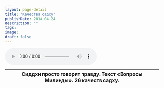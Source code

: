 ```yaml
---
layout: page-detail
title: "Качества садху"
publishDate: 2018.04.24
description: ""
tags:
image:
draft: false
---
```


<audio title="2018.04.24 - Качества садху.mp3" src="https://filer-api.advayta.org/v1.0/public/files/75662" controls=""></audio>

| Сиддхи просто говорят правду. Текст «Вопросы Милинды». 26 качеств садху. |
| ------------------------------------------------------------------------ |

  
